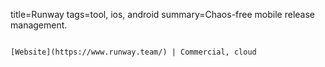 title=Runway
tags=tool, ios, android
summary=Chaos-free mobile release management.
~~~~~~

[Website](https://www.runway.team/) | Commercial, cloud
